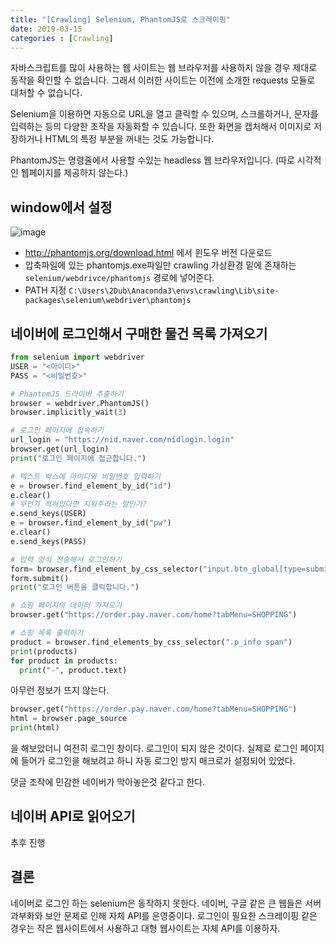 ```yaml
---
title: "[Crawling] Selenium, PhantomJS로 스크레이핑"
date: 2019-03-15
categories : [Crawling]
---
```


자바스크립트를 많이 사용하는 웹 사이트는 웹 브라우저를 사용하지 않을 경우 제대로 동작을 확인할 수 없습니다. 그래서 이러한 사이트는 이전에 소개한 requests 모듈로 대처할 수 없습니다.

Selenium을 이용하면 자동으로 URL을 열고 클릭할 수 있으며, 스크롤하거나, 문자를 입력하는 등의 다양한 조작을 자동화할 수 있습니다. 또한 화면을 캡처해서 이미지로 저장하거나 HTML의 특정 부분을 꺼내는 것도 가능합니다.

PhantomJS는 명령줄에서 사용할 수있는 headless 웹 브라우저입니다.
(따로 시각적인 웹페이지를 제공하지 않는다.)

## window에서 설정

![image](https://user-images.githubusercontent.com/48308562/54410657-bbb8db80-472f-11e9-8eb5-9220b2a3db20.png)

- http://phantomjs.org/download.html 에서 윈도우 버전 다운로드
- 압축파일에 있는 phantomjs.exe파일만 crawling 가상환경 밑에 존재하는 `selenium/webdrivce/phantomjs` 경로에 넣어준다.
- PATH 지정
`C:\Users\2Dub\Anaconda3\envs\crawling\Lib\site-packages\selenium\webdriver\phantomjs`

## 네이버에 로그인해서 구매한 물건 목록 가져오기

```python
from selenium import webdriver
USER = "<아이디>"
PASS = "<비밀번호>"

# PhantomJS 드라이버 추출하기
browser = webdriver.PhantomJS()
browser.implicitly_wait(3)

# 로그인 페이지에 접속하기
url_login = "https://nid.naver.com/nidlogin.login"
browser.get(url_login)
print("로그인 페이지에 접근합니다.")

# 텍스트 박스에 아이디와 비밀번호 입력하기
e = browser.find_element_by_id("id")
e.clear()
# 무언가 적혀있다면 지워주라는 말인가?
e.send_keys(USER)
e = browser.find_element_by_id("pw")
e.clear()
e.send_keys(PASS)

# 입력 양식 전송해서 로그인하기
form= browser.find_element_by_css_selector("input.btn_global[type=submit]")
form.submit()
print("로그인 버튼을 클릭합니다.")

# 쇼핑 페이지의 데이터 가져오기
browser.get("https://order.pay.naver.com/home?tabMenu=SHOPPING")

# 쇼핑 목록 출력하기
product = browser.find_elements_by_css_selector(".p_info span")
print(products)
for product in products:
  print("-", product.text)
```

아무런 정보가 뜨지 않는다.

```python
browser.get("https://order.pay.naver.com/home?tabMenu=SHOPPING")
html = browser.page_source
print(html)
```

을 해보았더니 여전히 로그인 창이다. 로그인이 되지 않은 것이다.
실제로 로그인 페이지에 들어가 로그인을 해보려고 하니 자동 로그인 방지 매크로가 설정되어 있었다.

댓글 조작에 민감한 네이버가 막아놓은것 같다고 한다.

## 네이버 API로 읽어오기

추후 진행


## 결론

네이버로 로그인 하는 selenium은 동작하지 못한다. 네이버, 구글 같은 큰 웹들은 서버 과부화와 보안 문제로 인해 자체 API를 운영중이다. 로그인이 필요한 스크레이핑 같은 경우는 작은 웹사이트에서 사용하고 대형 웹사이트는 자체 API를 이용하자.
